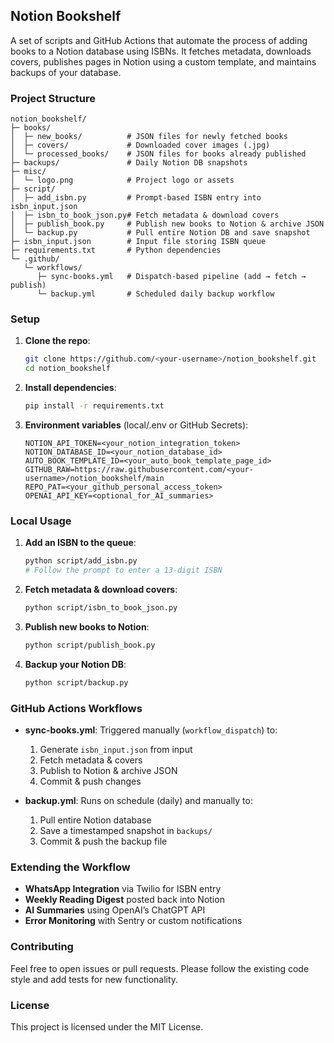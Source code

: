 ## Notion Bookshelf

A set of scripts and GitHub Actions that automate the process of adding books to a Notion database using ISBNs. It fetches metadata, downloads covers, publishes pages in Notion using a custom template, and maintains backups of your database.

### Project Structure

```
notion_bookshelf/
├─ books/
│  ├─ new_books/          # JSON files for newly fetched books
│  ├─ covers/             # Downloaded cover images (.jpg)
│  └─ processed_books/    # JSON files for books already published
├─ backups/               # Daily Notion DB snapshots
├─ misc/
│  └─ logo.png            # Project logo or assets
├─ script/
│  ├─ add_isbn.py         # Prompt-based ISBN entry into isbn_input.json
│  ├─ isbn_to_book_json.py# Fetch metadata & download covers
│  ├─ publish_book.py     # Publish new books to Notion & archive JSON
│  └─ backup.py           # Pull entire Notion DB and save snapshot
├─ isbn_input.json        # Input file storing ISBN queue
├─ requirements.txt       # Python dependencies
└─ .github/
   └─ workflows/
      ├─ sync-books.yml   # Dispatch-based pipeline (add → fetch → publish)
      └─ backup.yml       # Scheduled daily backup workflow
```

### Setup

1. **Clone the repo**:
   ```bash
   git clone https://github.com/<your-username>/notion_bookshelf.git
   cd notion_bookshelf
   ```

2. **Install dependencies**:
   ```bash
   pip install -r requirements.txt
   ```

3. **Environment variables** (local/.env or GitHub Secrets):
   ```dotenv
   NOTION_API_TOKEN=<your_notion_integration_token>
   NOTION_DATABASE_ID=<your_notion_database_id>
   AUTO_BOOK_TEMPLATE_ID=<your_auto_book_template_page_id>
   GITHUB_RAW=https://raw.githubusercontent.com/<your-username>/notion_bookshelf/main
   REPO_PAT=<your_github_personal_access_token>
   OPENAI_API_KEY=<optional_for_AI_summaries>
   ```

### Local Usage

1. **Add an ISBN to the queue**:
   ```bash
   python script/add_isbn.py
   # Follow the prompt to enter a 13-digit ISBN
   ```

2. **Fetch metadata & download covers**:
   ```bash
   python script/isbn_to_book_json.py
   ```

3. **Publish new books to Notion**:
   ```bash
   python script/publish_book.py
   ```

4. **Backup your Notion DB**:
   ```bash
   python script/backup.py
   ```

### GitHub Actions Workflows

- **sync-books.yml**: Triggered manually (`workflow_dispatch`) to:
  1. Generate `isbn_input.json` from input
  2. Fetch metadata & covers
  3. Publish to Notion & archive JSON
  4. Commit & push changes

- **backup.yml**: Runs on schedule (daily) and manually to:
  1. Pull entire Notion database
  2. Save a timestamped snapshot in `backups/`
  3. Commit & push the backup file

### Extending the Workflow

- **WhatsApp Integration** via Twilio for ISBN entry
- **Weekly Reading Digest** posted back into Notion
- **AI Summaries** using OpenAI’s ChatGPT API
- **Error Monitoring** with Sentry or custom notifications

### Contributing

Feel free to open issues or pull requests. Please follow the existing code style and add tests for new functionality.

### License

This project is licensed under the MIT License.


